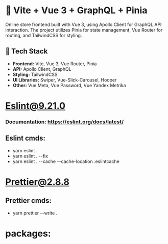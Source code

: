 # 🚀 Vite + Vue 3 + GraphQL + Pinia

Online store frontend built with Vue 3, using Apollo Client for GraphQL API interaction. The project utilizes Pinia for state management, Vue Router for routing, and TailwindCSS for styling.

## 📌 Tech Stack

- **Frontend:** Vite, Vue 3, Vue Router, Pinia
- **API:** Apollo Client, GraphQL
- **Styling:** TailwindCSS
- **UI Libraries:** Swiper, Vue-Slick-Carousel, Hooper
- **Other:** Vue Meta, Vue Password, Vue Yandex Metrika

# Eslint@9.21.0

### **Documentation:** https://eslint.org/docs/latest/

## Eslint cmds:

- yarn eslint .
- yarn eslint . --fix
- yarn eslint . --cache --cache-location .eslintcache

# Prettier@2.8.8

## Prettier cmds:

- yarn prettier --write .

# packages:

